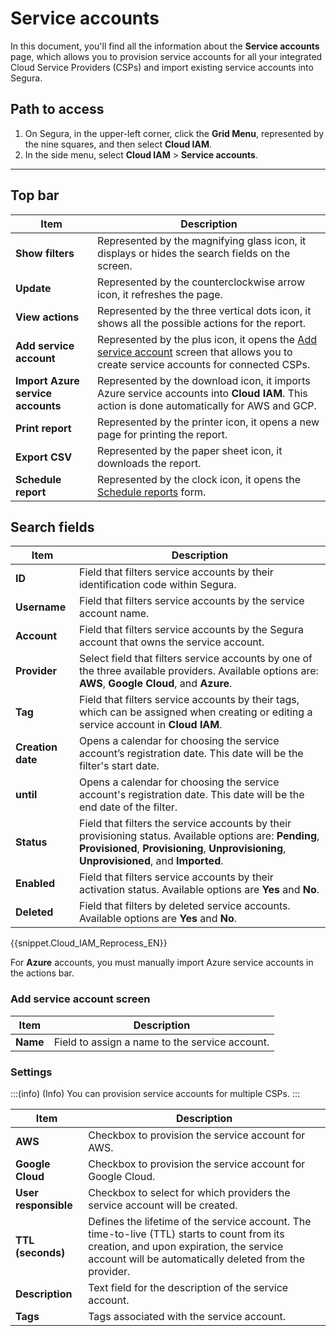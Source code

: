 # Service accounts

In this document, you'll find all the information about the **Service accounts** page, which allows you to provision service accounts for all your integrated Cloud Service Providers (CSPs) and import existing service accounts into Segura.

## Path to access

1. On Segura, in the upper-left corner, click the **Grid Menu**, represented by the nine squares, and then select **Cloud IAM**.
2. In the side menu, select **Cloud IAM** > **Service accounts**.

---

## Top bar

| **Item** | **Description** |
| --- | --- |
| **Show filters** | Represented by the magnifying glass icon, it displays or hides the search fields on the screen. |
| **Update** | Represented by the counterclockwise arrow icon, it refreshes the page. |
| **View actions** | Represented by the three vertical dots icon, it shows all the possible actions for the report. |
| **Add service account** | Represented by the plus icon, it opens the [Add service account](#add-service-account-screen) screen that allows you to create service accounts for connected CSPs. |
| **Import Azure service accounts** | Represented by the download icon, it imports Azure service accounts into **Cloud IAM**. This action is done automatically for AWS and GCP. |
| **Print report** | Represented by the printer icon, it opens a new page for printing the report. |
| **Export CSV** | Represented by the paper sheet icon, it downloads the report. |
| **Schedule report** | Represented by the clock icon, it opens the [Schedule reports](https://docs.Segura.io/v3-31/docs/en/general-information-how-to-issue-download-and-schedule-device-reports#scheduling-reports) form. |

## Search fields

| **Item** | **Description** |
| --- | --- |
| **ID** | Field that filters service accounts by their identification code within Segura. |
| **Username** | Field that filters service accounts by the service account name. |
| **Account** | Field that filters service accounts by the Segura account that owns the service account. |
| **Provider** | Select field that filters service accounts by one of the three available providers. Available options are: **AWS**, **Google Cloud**, and **Azure**. |
| **Tag** | Field that filters service accounts by their tags, which can be assigned when creating or editing a service account in **Cloud IAM**. |
| **Creation date** | Opens a calendar for choosing the service account’s registration date. This date will be the filter's start date. |
| **until** | Opens a calendar for choosing the service account's registration date. This date will be the end date of the filter. |
| **Status** | Field that filters the service accounts by their provisioning status. Available options are: **Pending**, **Provisioned**, **Provisioning**, **Unprovisioning**, **Unprovisioned**, and **Imported**. |
| **Enabled** | Field that filters service accounts by their activation status. Available options are **Yes** and **No**. |
| **Deleted** | Field that filters by deleted service accounts. Available options are **Yes** and **No**. |

{{snippet.Cloud_IAM_Reprocess_EN}}

For **Azure** accounts, you must manually import Azure service accounts in the actions bar.

### Add service account screen

| **Item** | **Description** |
| --- | --- |
| **Name** | Field to assign a name to the service account. |

### Settings

:::(info) (Info)
You can provision service accounts for multiple CSPs.
:::

| **Item** | **Description** |
| --- | --- |
| **AWS** | Checkbox to provision the service account for AWS. |
| **Google Cloud** | Checkbox to provision the service account for Google Cloud. |
| **User responsible** | Checkbox to select for which providers the service account will be created. |
| **TTL (seconds)** | Defines the lifetime of the service account. The time-to-live (TTL) starts to count from its creation, and upon expiration, the service account will be automatically deleted from the provider. |
| **Description** | Text field for the description of the service account. |
| **Tags** | Tags associated with the service account. |